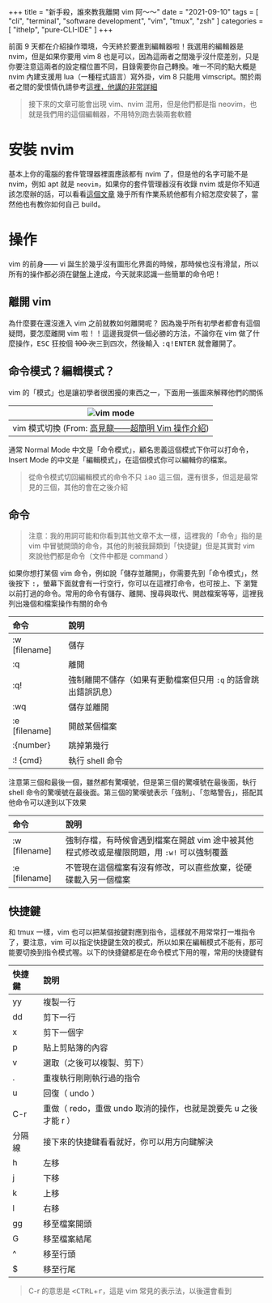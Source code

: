 +++
title = "新手殺，誰來教我離開 vim 阿～～"
date = "2021-09-10"
tags = [
  "cli",
  "terminal",
  "software development",
  "vim",
  "tmux",
  "zsh"
]
categories = [ "ithelp", "pure-CLI-IDE" ]
+++

前面 9 天都在介紹操作環境，今天終於要進到編輯器啦！我選用的編輯器是 nvim，但是如果你要用 vim 8 也是可以，因為這兩者之間幾乎沒什麼差別，只是你要注意這兩者的設定檔位置不同，目錄需要你自己轉換。唯一不同的點大概是 nvim 內建支援用 lua（一種程式語言）寫外掛，vim 8 只能用 vimscript。關於兩者之間的愛恨情仇請參考[這裡，他講的非常詳細](https://jdhao.github.io/2020/01/12/vim_nvim_history_development/) 

> 接下來的文章可能會出現 vim、nvim 混用，但是他們都是指 neovim，也就是我們用的這個編輯器，不用特別跑去裝兩套軟體

# 安裝 nvim
基本上你的電腦的套件管理器裡面應該都有 nvim 了，但是他的名字可能不是 nvim，例如 apt 就是 `neovim`，如果你的套件管理器沒有收錄 nvim 或是你不知道該怎麼辦的話，可以看看[這個文章](https://github.com/neovim/neovim/wiki/Installing-Neovim) 幾乎所有作業系統他都有介紹怎麼安裝了，當然他也有教你如何自己 build。  

# 操作
vim 的前身—— vi 誕生於幾乎沒有圖形化界面的時候，那時候也沒有滑鼠，所以所有的操作都必須在鍵盤上達成，今天就來認識一些簡單的命令吧！
## 離開 vim
為什麼要在還沒進入 vim 之前就教如何離開呢？ 因為幾乎所有初學者都會有這個疑問，要怎麼離開 vim 啦！！這邊我提供一個必勝的方法，不論你在 vim 做了什麼操作，<kbd>ESC</kbd> 狂按個 ~~100 次~~三到四次，然後輸入 <kbd>:</kbd><kbd>q</kbd><kbd>!</kbd><kbd>ENTER</kbd> 就會離開了。

## 命令模式？編輯模式？
vim 的「模式」也是讓初學者很困擾的東西之一，下面用一張圖來解釋他們的關係  

| ![vim mode](/images/ithelp/pure-CLI-IDE/day10/vim-mode.png)                                                                             |
| :---:                                                                                                              |
| vim 模式切換 (From: [高見龍——超簡明 Vim 操作介紹](https://gitbook.tw/chapters/command-line/vim-introduction.html)) |

通常 Normal Mode 中文是「命令模式」，顧名思義這個模式下你可以打命令，Insert Mode 的中文是「編輯模式」，在這個模式你可以編輯你的檔案。  
> 從命令模式切回編輯模式的命令不只 <kbd>i</kbd><kbd>a</kbd><kbd>o</kbd> 這三個，還有很多，但這是最常見的三個，其他的會在之後介紹    

## 命令
> 注意：我的用詞可能和你看到其他文章不太一樣，這裡我的「命令」指的是 vim 中冒號開頭的命令，其他的則被我歸類到「快捷鍵」但是其實對 vim 來說他們都是命令（文件中都是 command ）

如果你想打某個 vim 命令，例如說「儲存並離開」，你需要先到「命令模式」，然後按下 <kbd>:</kbd>，螢幕下面就會有一行空行，你可以在這裡打命令，也可按<kbd>上</kbd>、<kbd>下</kbd> 瀏覽以前打過的命令。常用的命令有儲存、離開、搜尋與取代、開啟檔案等等，這裡我列出幾個和檔案操作有關的命令  

| 命令          | 說明                                                           |
| :---          | :---                                                           |
| :w [filename] | 儲存                                                           |
| :q            | 離開                                                           |
| :q!           | 強制離開不儲存（如果有更動檔案但只用 `:q` 的話會跳出錯誤訊息） |
| :wq           | 儲存並離開                                                     |
| :e [filename] | 開啟某個檔案                                                   |
| :{number}     | 跳掉第幾行                                                     |
| :! {cmd}      | 執行 shell 命令                                                |

注意第三個和最後一個，雖然都有驚嘆號，但是第三個的驚嘆號在最後面，執行 shell 命令的驚嘆號在最後面。第三個的驚嘆號表示「強制」、「忽略警告」，搭配其他命令可以達到以下效果  

| 命令          | 說明                                                                                       |
| :---          | :---                                                                                       |
| :w [filename] | 強制存檔，有時候會遇到檔案在開啟 vim 途中被其他程式修改或是權限問題，用 `:w!` 可以強制覆蓋 |
| :e [filename] | 不管現在這個檔案有沒有修改，可以直些放棄，從硬碟載入另一個檔案                             |

## 快捷鍵
和 tmux 一樣，vim 也可以把某個按鍵對應到指令，這樣就不用常常打一堆指令了，要注意，vim 可以指定快捷鍵生效的模式，所以如果在編輯模式不能有，那可能要切換到指令模式喔。以下的快捷鍵都是在命令模式下用的喔，常用的快捷鍵有  

| 快捷鍵 | 說明                                                            |
| :---   | :---                                                            |
| yy     | 複製一行                                                        |
| dd     | 剪下一行                                                        |
| x      | 剪下一個字                                                      |
| p      | 貼上剪貼簿的內容                                                |
| v      | 選取（之後可以複製、剪下）                                      |
| .      | 重複執行剛剛執行過的指令                                        |
| u      | 回復（ undo ）                                                  |
| C-r    | 重做（ redo，重做 undo 取消的操作，也就是說要先 u 之後才能 r ） |
| 分隔線 | 接下來的快捷鍵看看就好，你可以用方向鍵解決                      |
| h      | 左移                                                            |
| j      | 下移                                                            |
| k      | 上移                                                            |
| l      | 右移                                                            |
| gg     | 移至檔案開頭                                                    |
| G      | 移至檔案結尾                                                    |
| ^      | 移至行頭                                                        |
| $      | 移至行尾                                                        |

> C-r 的意思是 <kbd><CTRL</kbd>+<kbd>r</kbd>，這是 vim 常見的表示法，以後還會看到

